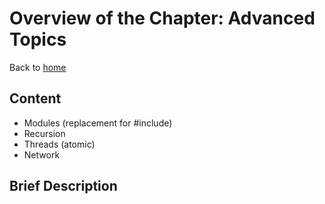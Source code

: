 # Overview of the Chapter: Advanced TopicsBack to [home](../readme.md)## Content* Modules (replacement for #include)* Recursion* Threads (atomic)* Network## Brief Description